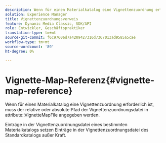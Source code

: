 ```yaml
---
description: Wenn für einen Materialkatalog eine Vignettenzuordnung erforderlich ist, muss der relative oder absolute Pfad der Vignettenzuordnungsdatei im Attribut VignetteMapFile angegeben werden.
solution: Experience Manager
title: Vignettenzuordnungsverweis
feature: Dynamic Media Classic, SDK/API
role: Entwickler, Geschäftspraktiker
translation-type: tm+mt
source-git-commit: f6c97606d7a4209427316d7367013ad9585a5cae
workflow-type: tm+mt
source-wordcount: '89'
ht-degree: 0%

---
```



# Vignette-Map-Referenz{#vignette-map-reference}

Wenn für einen Materialkatalog eine Vignettenzuordnung erforderlich ist, muss der relative oder absolute Pfad der Vignettenzuordnungsdatei in attribute::VignetteMapFile angegeben werden.

Einträge in der Vignettenzuordnungsdatei eines bestimmten Materialkatalogs setzen Einträge in der Vignettenzuordnungsdatei des Standardkatalogs außer Kraft.
